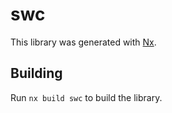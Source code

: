 # swc

This library was generated with [Nx](https://nx.dev).

## Building

Run `nx build swc` to build the library.
